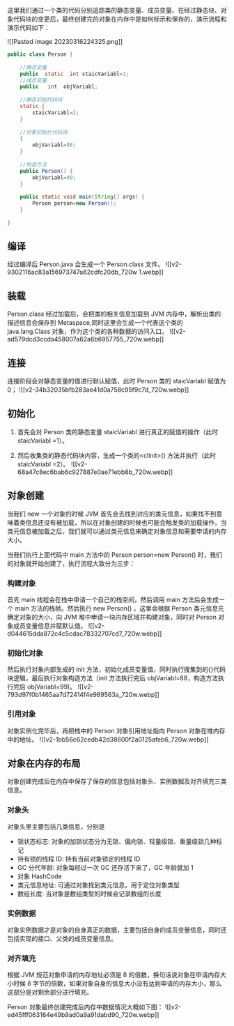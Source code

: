 这里我们通过一个类的代码分别追踪类的静态变量、成员变量、在经过静态块、对象代码块的变更后，最终创建完的对象在内存中是如何标示和保存的，演示流程和演示代码如下：

![[Pasted image 20230316224325.png]]

```java
public class Person {
​
    //静态变量
    public  static  int staicVariabl=1;
    //成员变量
    public   int  objVariabl;
​
    //静态初始代码块
    static {
        staicVariabl=2;
    }
​
    //对象初始化代码块
    {
        objVariabl=88;
    }
​
    //构造方法
    public Person() {
        objVariabl=99;
    }
​
    public static void main(String[] args) {
        Person person=new Person();
    }
​
}
```

## 编译

经过编译后 Person.java 会生成一个 Person.class 文件。
![[v2-9302116ac83a156973747a62cdfc20db_720w 1.webp]]

## 装载

Person.class 经过加载后，会把类的相关信息加载到 JVM 内存中，解析出类的描述信息会保存到 Metaspace,同时这里会生成一个代表这个类的 java.lang.Class 对象，作为这个类的各种数据的访问入口。
![[v2-ad579dcd3ccda458007a62a6b6957755_720w.webp]]

## 连接

连接阶段会对静态变量的值进行默认赋值，此时 Person 类的 staicVariabl 赋值为 0；
![[v2-34b32035bfb283ae41d0a758c95f9c7d_720w.webp]]

## 初始化

1. 首先会对 Person 类的静态变量 staicVariabl 进行真正的赋值的操作（此时 staicVariabl =1）。

2. 然后收集类的静态代码块内容，生成一个类的\<clinit\>() 方法并执行（此时 staicVariabl =2）。
   ![[v2-68a47c8ec6bab6c927887e0ae71ebb8b_720w.webp]]

## 对象创建

当我们 new 一个对象的时候 JVM 首先会去找到对应的类元信息，如果找不到意味着类信息还没有被加载，所以在对象创建的时候也可能会触发类的加载操作。当类元信息被加载之后，我们就可以通过类元信息来确定对象信息和需要申请的内存大小。

当我们执行上面代码中 main 方法中的 Person person=new Person() 时，我们的对象就开始创建了，执行流程大致分为三步：

### 构建对象

首先 main 线程会在栈中申请一个自己的栈空间，然后调用 main 方法后会生成一个 main 方法的栈帧。然后执行 new Person() ，这里会根据 Person 类元信息先确定对象的大小，向 JVM 堆中申请一块内存区域并构建对象，同时对 Person 对象成员变量信息并赋默认值。
![[v2-d044615dda872c4c5cdac78332707cd7_720w.webp]]

### 初始化对象

然后执行对象内部生成的 init 方法，初始化成员变量值，同时执行搜集到的{}代码块逻辑，最后执行对象构造方法（init 方法执行完后 objVariabl=88，构造方法执行完后 objVariabl=99)。
![[v2-793d97f0b1465aa7d72414f4e989563a_720w.webp]]

### 引用对象

对象实例化完毕后，再把栈中的 Person 对象引用地址指向 Person 对象在堆内存中的地址。
![[v2-1bb56c62cedb42d38600f2a0125afeb6_720w.webp]]

## 对象在内存的布局

对象创建完成后在内存中保存了保存的信息包括对象头、实例数据及对齐填充三类信息。

### 对象头

对象头里主要包括几类信息，分别是

- 锁状态标志: 对象的加锁状态分为无锁、偏向锁、轻量级锁、重量级锁几种标记
- 持有锁的线程 ID: 持有当前对象锁定的线程 ID
- GC 分代年龄: 对象每经过一次 GC 还存活下来了，GC 年龄就加 1
- 对象 HashCode
- 类元信息地址: 可通过对象找到类元信息，用于定位对象类型
- 数组长度: 当对象是数组类型的时候会记录数组的长度

### 实例数据

对象实例数据才是对象的自身真正的数据，主要包括自身的成员变量信息，同时还包括实现的接口、父类的成员变量信息。

### 对齐填充

根据 JVM 规范对象申请的内存地址必须是 8 的倍数，换句话说对象在申请内存大小时候 8 字节的倍数，如果对象自身的信息大小没有达到申请的内存大小，那么这部分是对剩余部分进行填充。

Person 对象最终创建完成后内存中数据情况大概如下图：
![[v2-ed45fff063164e49b9ad0a9a91dabd90_720w.webp]]
